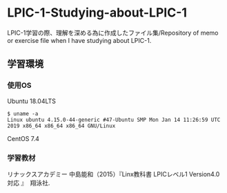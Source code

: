 # LPIC-1-Studying-about-LPIC-1

LPIC-1学習の際、理解を深める為に作成したファイル集/Repository of memo or exercise file when I have studying about LPIC-1.

## 学習環境

### 使用OS

Ubuntu 18.04LTS

```shell
$ uname -a
Linux ubuntu 4.15.0-44-generic #47-Ubuntu SMP Mon Jan 14 11:26:59 UTC 2019 x86_64 x86_64 x86_64 GNU/Linux
```

CentOS 7.4


### 学習教材

リナックスアカデミー 中島能和（2015）『Linx教科書 LPICレベル1 Version4.0対応 』　翔泳社.